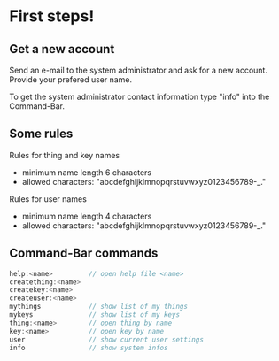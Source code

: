 # First steps!
## Get a new account
Send an e-mail to the system administrator and ask for a new account.
Provide your prefered user name.

To get the system administrator contact information type "info" into the Command-Bar.

## Some rules
Rules for thing and key names
  - minimum name length 6 characters
  - allowed characters: "abcdefghijklmnopqrstuvwxyz0123456789-_."

Rules for user names
  - minimum name length 4 characters
  - allowed characters: "abcdefghijklmnopqrstuvwxyz0123456789-_."

## Command-Bar commands

``` javascript
help:<name>         // open help file <name>
creatething:<name>
createkey:<name>
createuser:<name>
mythings            // show list of my things
mykeys              // show list of my keys
thing:<name>        // open thing by name
key:<name>          // open key by name
user                // show current user settings
info                // show system infos
```
